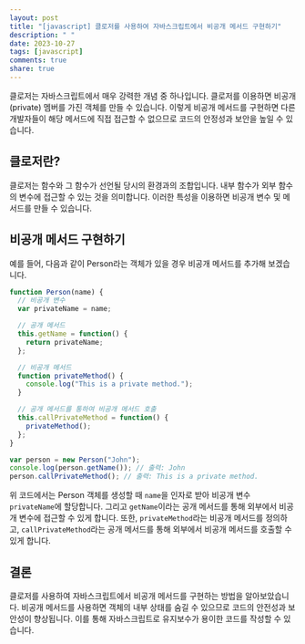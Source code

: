 ```yaml
---
layout: post
title: "[javascript] 클로저를 사용하여 자바스크립트에서 비공개 메서드 구현하기"
description: " "
date: 2023-10-27
tags: [javascript]
comments: true
share: true
---
```


클로저는 자바스크립트에서 매우 강력한 개념 중 하나입니다. 클로저를 이용하면 비공개(private) 멤버를 가진 객체를 만들 수 있습니다. 이렇게 비공개 메서드를 구현하면 다른 개발자들이 해당 메서드에 직접 접근할 수 없으므로 코드의 안정성과 보안을 높일 수 있습니다.

## 클로저란?

클로저는 함수와 그 함수가 선언될 당시의 환경과의 조합입니다. 내부 함수가 외부 함수의 변수에 접근할 수 있는 것을 의미합니다. 이러한 특성을 이용하면 비공개 변수 및 메서드를 만들 수 있습니다.

## 비공개 메서드 구현하기

예를 들어, 다음과 같이 Person라는 객체가 있을 경우 비공개 메서드를 추가해 보겠습니다.

```javascript
function Person(name) {
  // 비공개 변수
  var privateName = name;

  // 공개 메서드
  this.getName = function() {
    return privateName;
  };

  // 비공개 메서드
  function privateMethod() {
    console.log("This is a private method.");
  }

  // 공개 메서드를 통하여 비공개 메서드 호출
  this.callPrivateMethod = function() {
    privateMethod();
  };
}

var person = new Person("John");
console.log(person.getName()); // 출력: John
person.callPrivateMethod(); // 출력: This is a private method.
```

위 코드에서는 Person 객체를 생성할 때 `name`을 인자로 받아 비공개 변수 `privateName`에 할당합니다. 그리고 `getName`이라는 공개 메서드를 통해 외부에서 비공개 변수에 접근할 수 있게 합니다. 또한, `privateMethod`라는 비공개 메서드를 정의하고, `callPrivateMethod`라는 공개 메서드를 통해 외부에서 비공개 메서드를 호출할 수 있게 합니다.

## 결론

클로저를 사용하여 자바스크립트에서 비공개 메서드를 구현하는 방법을 알아보았습니다. 비공개 메서드를 사용하면 객체의 내부 상태를 숨길 수 있으므로 코드의 안전성과 보안성이 향상됩니다. 이를 통해 자바스크립트로 유지보수가 용이한 코드를 작성할 수 있습니다.